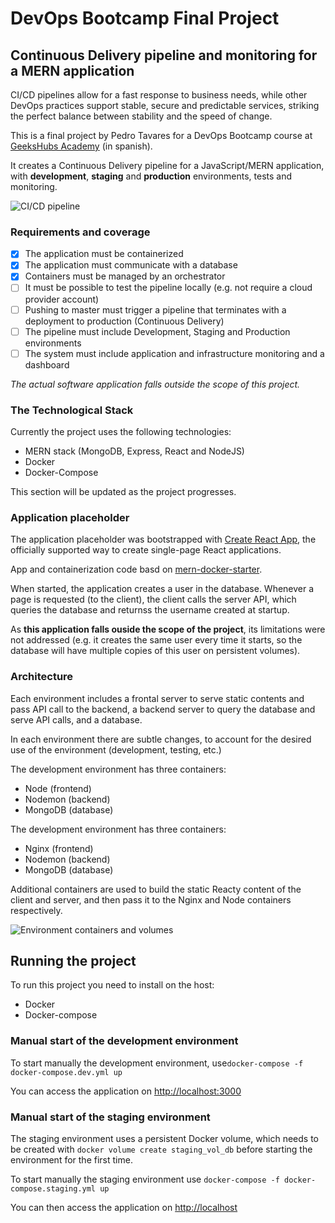 # DevOps Bootcamp Final Project

## Continuous Delivery pipeline and monitoring for a MERN application

CI/CD pipelines allow for a fast response to business needs, while other DevOps practices support stable, secure and predictable services, striking the perfect balance  between stability and the speed of change.

This is a final project by Pedro Tavares for a DevOps Bootcamp course at [GeeksHubs Academy](https://geekshubsacademy.com/) (in spanish).

It creates a Continuous Delivery pipeline for a JavaScript/MERN application, with **development**, **staging** and **production** environments, tests and monitoring.

![CI/CD pipeline](https://raw.githubusercontent.com/ptavaressilva/final_devops_project/master/img/pipeline.png) 

### Requirements and coverage

- [x] The application must be containerized
- [x] The application must communicate with a database
- [x] Containers must be managed by an orchestrator
- [ ] It must be possible to test the pipeline locally (e.g. not require a cloud provider account)
- [ ] Pushing to master must trigger a pipeline that terminates with a deployment to production (Continuous Delivery)
- [ ] The pipeline must include Development, Staging and Production environments
- [ ] The system must include application and infrastructure monitoring and a dashboard

*The actual software application falls outside the scope of this project.*

### The Technological Stack

Currently the project uses the following technologies:

- MERN stack (MongoDB, Express, React and NodeJS)
- Docker
- Docker-Compose

This section will be updated as the project progresses.

### Application placeholder

The application placeholder was bootstrapped with [Create React App](https://github.com/facebook/create-react-app), the officially supported way to create single-page React applications.

App and containerization code basd on [mern-docker-starter](https://github.com/joshdcuneo/mern-docker-starter.git).

When started, the application creates a user in the database. Whenever a page is requested (to the client), the client calls the server API, which queries the database and returnss the username created at startup.

As **this application falls ouside the scope of the project**, its limitations were not addressed (e.g. it creates the same user every time it starts, so the database will have multiple copies of this user on persistent volumes).

### Architecture

Each environment includes a frontal server to serve static contents and pass API call to the backend, a backend server to query the database and serve API calls, and a database.

In each environment there are subtle changes, to account for the desired use of the environment (development, testing, etc.)

The development environment has three containers:

- Node (frontend)
- Nodemon (backend)
- MongoDB (database)

The development environment has three containers:

- Nginx (frontend)
- Nodemon (backend)
- MongoDB (database)

Additional containers are used to build the static Reacty content of the client and server, and then pass it to the Nginx and Node containers respectively.

![Environment containers and volumes](https://raw.githubusercontent.com/ptavaressilva/final_devops_project/master/img/architecture.png)

## Running the project

To run this project you need to install on the host:

- Docker
- Docker-compose

### Manual start of the development environment

To start manually the development environment, use`docker-compose -f docker-compose.dev.yml up`

You can access the application on [http://localhost:3000](http://localhost:3000)

### Manual start of the staging environment

The staging environment uses a persistent Docker volume, which needs to be created with `docker volume create staging_vol_db` before starting the environment for the first time.

To start manually the staging environment use  `docker-compose -f docker-compose.staging.yml up`

You can then access the application on [http://localhost](http://localhost)
